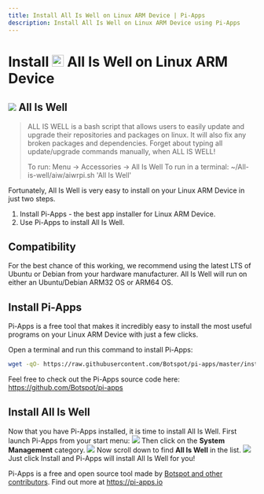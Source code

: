```yaml
---
title: Install All Is Well on Linux ARM Device | Pi-Apps
description: Install All Is Well on Linux ARM Device using Pi-Apps
---
```

<div class="simple-install-content content">

# Install <img src="/img/app-icons/All Is Well/icon-64.png" height=24> All Is Well on Linux ARM Device

## <img src="/img/app-icons/All Is Well/icon-64.png"> All Is Well
> ALL IS WELL is a bash script that allows users to easily update and upgrade their repositories and packages on linux.
> It will also fix any broken packages and dependencies. Forget about typing all update/upgrade commands  manually, when ALL IS WELL!
> 
> To run: Menu -> Accessories -> All Is Well
> To run in a terminal: ~/All-is-well/aiw/aiwrpi.sh 'All Is Well'

Fortunately, All Is Well is very easy to install on your Linux ARM Device in just two steps.
1. Install Pi-Apps - the best app installer for Linux ARM Device.
2. Use Pi-Apps to install All Is Well.
</div>
<div class="simple-install-content content">

## Compatibility
For the best chance of this working, we recommend using the latest LTS of Ubuntu or Debian from your hardware manufacturer.
All Is Well will run on either an Ubuntu/Debian ARM32 OS or ARM64 OS.
</div>
<div class="simple-install-content content">

## Install Pi-Apps

Pi-Apps is a free tool that makes it incredibly easy to install the most useful programs on your Linux ARM Device with just a few clicks.

Open a terminal and run this command to install Pi-Apps:
```bash
wget -qO- https://raw.githubusercontent.com/Botspot/pi-apps/master/install | bash
```
Feel free to check out the Pi-Apps source code here: https://github.com/Botspot/pi-apps
</div>
<div class="simple-install-content content">

## Install All Is Well

Now that you have Pi-Apps installed, it is time to install All Is Well.
First launch Pi-Apps from your start menu:
<img src="/img/start-menu.png">
Then click on the <b>System Management</b> category.
<img src="/img/category-selections/System Management.png">
Now scroll down to find <b>All Is Well</b> in the list.
<img src="/img/app-icons/All Is Well/app-selection.png">
Just click Install and Pi-Apps will install All Is Well for you!
</div>
<div class="simple-install-content content">

Pi-Apps is a free and open source tool made by [Botspot and other contributors](/about/#contributors). Find out more at https://pi-apps.io
</div>

